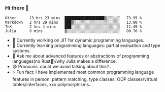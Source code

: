 
### Hi there 👋

<!--START_SECTION:waka-->
```text
Other      13 hrs 23 mins  ██████████████████▒░░░░░░   73.95 % 
Markdown   2 hrs 29 mins   ███▒░░░░░░░░░░░░░░░░░░░░░   13.80 % 
TeX        2 hrs 4 mins    ███░░░░░░░░░░░░░░░░░░░░░░   11.49 % 
Julia      8 mins          ▒░░░░░░░░░░░░░░░░░░░░░░░░   00.76 % 
```
<!--END_SECTION:waka-->

- 🔭 Currently working on JIT for dynamic programming languages.
- 🌱 Currently learning programming languages: partial evaluation and type systems.
- 💬 Ask me about advanced features or abstractions of programming languages(no Rust🤔)/why Julia makes a difference.
- 😄 Pronouns: could we avoid talking about this?..
- ⚡ Fun fact: I have implemented most common programming language features in person: pattern matching, type classes, OOP classes/virtual tables/interfaces, xxx polymorphisms...

<!--
**thautwarm/thautwarm** is a ✨ _special_ ✨ repository because its `README.md` (this file) appears on your GitHub profile.

Here are some ideas to get you started:

- 🔭 I’m currently working on ...
- 🌱 I’m currently learning ...
- 👯 I’m looking to collaborate on ...
- 🤔 I’m looking for help with ...
- 💬 Ask me about ...
- 📫 How to reach me: ...
- 😄 Pronouns: ...
- ⚡ Fun fact: ...
-->
